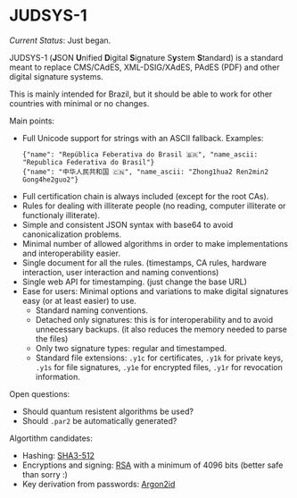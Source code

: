 # JUDSYS-1

*Current Status*: Just began.

JUDSYS-1 (**J**SON **U**nified **D**igital **S**ignature S**y**stem **S**tandard) is a standard meant to replace CMS/CAdES, XML-DSIG/XAdES, PAdES (PDF) and other digital signature systems.

This is mainly intended for Brazil, but it should be able to work for other countries with minimal or no changes.

Main points:

  * Full Unicode support for strings with an ASCII fallback. Examples:
    ```
    {"name": "República Feberativa do Brasil 🇧🇷", "name_ascii: "Republica Federativa do Brasil"}
    {"name": "中华人民共和国 🇨🇳", "name_ascii: "Zhong1hua2 Ren2min2 Gong4he2guo2"}
    ```
  * Full certification chain is always included (except for the root CAs).
  * Rules for dealing with illiterate people (no reading, computer illiterate or functionaly illiterate).
  * Simple and consistent JSON syntax with base64 to avoid canonicalization problems.
  * Minimal number of allowed algorithms in order to make implementations and interoperability easier.
  * Single document for all the rules. (timestamps, CA rules, hardware interaction, user interaction and naming conventions)
  * Single web API for timestamping. (just change the base URL)
  * Ease for users: Minimal options and variations to make digital signatures easy (or at least easier) to use.
    * Standard naming conventions.
    * Detached only signatures: this is for interoperability and to avoid unnecessary backups. (it also reduces the memory needed to parse the files)
    * Only two signature types: regular and timestamped.
    * Standard file extensions: `.y1c` for certificates, `.y1k` for private keys, `.y1s` for file signatures, `.y1e` for encrypted files, `.y1r` for revocation information.

Open questions:

  * Should quantum resistent algorithms be used?
  * Should `.par2` be automatically generated?

Algortithm candidates:

  * Hashing: [SHA3-512](https://en.wikipedia.org/wiki/SHA-3)
  * Encryptions and signing: [RSA](https://en.wikipedia.org/wiki/RSA_(cryptosystem)) with a minimum of 4096 bits (better safe than sorry :)
  * Key derivation from passwords: [Argon2id](https://en.wikipedia.org/wiki/Argon2)
